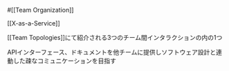 #[[Team Organization]]

[[X-as-a-Service]]

[[Team Topologies]]にて紹介される3つのチーム間インタラクションの内の1つ

APIインターフェース、ドキュメントを他チームに提供しソフトウェア設計と連動した疎なコミュニケーションを目指す